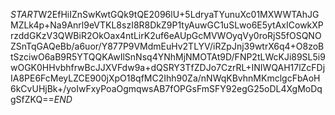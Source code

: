 $START$W2EfHiIZnSwKwtGQk9tQE2096lU+5LdryaTYunuXc01MXWWTAhJGMZLk4p+Na9Anrl9eVTKL8szI8R8DkZ9P1tyAuwGC1uSLwo6E5ytAxICowkXPrzddGKzV3QWBiR2OkOax4ntLirK2uf6eAUpGcMVWOyqVy0roRjS5fOSQNOZSnTqGAQeBb/a6uor/Y877P9VMdmEuHv2TLYV/iRZpJnj39wtrX6q4+O8zoBtSzciwO6aB9R5YTQQKAwIlSnNsq4YNhMjNMOTAt9D/FNP2tLWcKJi89SL5i9wOGK0HHvbhfrwBcJJXVFdw9a+dQSRY3TfZDJo7CzrRL+INIWQAH17lZcFDjIA8PE6FcMeyLZCE900jXpO18qfMC2Ihh90Za/nNWqKBvhnMKmclgcFbAoH6kCvUHjBk+/yoIwFxyPoaOgmqwsAB7fOPGsFmSFY92egG25oDL4XgMoDqgSfZKQ==$END$